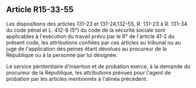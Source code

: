 Article R15-33-55
----
Les dispositions des articles 131-23 et 131-24,132-55, R. 131-23 à R. 131-34 du
code pénal et L. 412-8 (5°) du code de la sécurité sociale sont applicables à
l'exécution du travail prévu par le 6° de l'article 41-2 du présent code, les
attributions confiées par ces articles au tribunal ou au juge de l'application
des peines étant dévolues au procureur de la République ou à la personne par lui
désignée.

Le service pénitentiaire d'insertion et de probation exerce, à la demande du
procureur de la République, les attributions prévues pour l'agent de probation
par les articles mentionnés à l'alinéa précédent.
